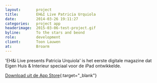 ```yaml
---
layout:       project
title:        EH&I Live Patricia Urquiola
date:         2014-03-26 19:11:27
categories:   project app
headerimage:  2015-03-06-test-project.gif
byline:       To the stars and beond
role:         development
client:       Toon Lauwen
at:           Broarm
---
```

'EH&i Live presents Patricia Urquiola' is het eerste digitale magazine dat Eigen Huis & Interieur speciaal voor de iPad ontwikkelde.

[Download uit de App Store][appStore]{:target="_blank"}

[appStore]: https://itunes.apple.com/nl/app/urquiola-door-eh-i-live/id843286431 "Download de app"